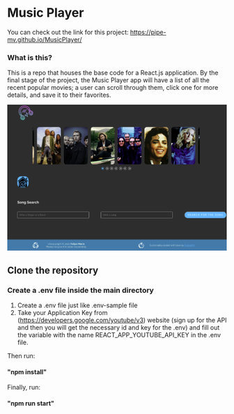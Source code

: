 # Music Player

You can check out the link for this project: https://pipe-mv.github.io/MusicPlayer/

### What is this?

This is a repo that houses the base code for a React.js application. By the final stage of the project, the Music Player app will have a list of all the recent popular movies; a user can scroll through them, click one for more details, and save it to their favorites.

![](./src/images/LandingPage.png)

## Clone the repository

### Create a .env file inside the main directory

1. Create a .env file just like .env-sample file
2. Take your Application Key from (https://developers.google.com/youtube/v3) website (sign up for the API and then you will get the necessary id and key for the .env) and fill out the variable with the name REACT_APP_YOUTUBE_API_KEY in the .env file.

Then run:

#### "npm install"

Finally, run:

#### "npm run start"
